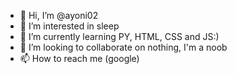 - 👋 Hi, I’m @ayoni02
- 👀 I’m interested in sleep
- 🌱 I’m currently learning PY, HTML, CSS and JS:)
- 💞️ I’m looking to collaborate on nothing, I'm a noob
- 📫 How to reach me (google)

<!---
ayoni02/ayoni02 is a ✨ special ✨ repository because its `README.md` (this file) appears on your GitHub profile.
You can click the Preview link to take a look at your changes.
--->
